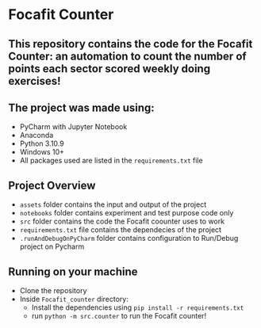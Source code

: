 # Focafit Counter

## This repository contains the code for the Focafit Counter: an automation to count the number of points each sector scored weekly doing exercises!

## The project was made using:
- PyCharm with Jupyter Notebook
- Anaconda
- Python 3.10.9
- Windows 10+
- All packages used are listed in the `requirements.txt` file

## Project Overview
- `assets` folder contains the input and output of the project
- `notebooks` folder contains experiment and test purpose code only
- `src` folder contains the code the Focafit coounter uses to work
- `requirements.txt` file contains the dependecies of the project
- `.runAndDebugOnPyCharm` folder contains configuration to Run/Debug project on Pycharm

## Running on your machine
- Clone the repository
- Inside `Focafit_counter` directory:
    - Install the dependencies using `pip install -r requirements.txt`
    - run `python -m src.counter` to run the Focafit counter!
